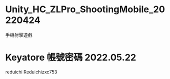# Unity_HC_ZLPro_ShootingMobile_20220424
 手機射擊遊戲

# Keyatore 帳號密碼 2022.05.22
reduichi
Reduichizxc753